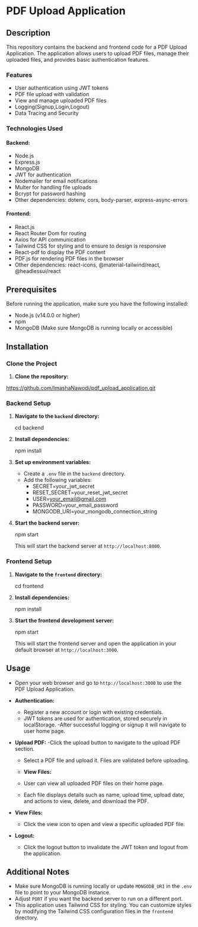 # PDF Upload Application

## Description

This repository contains the backend and frontend code for a PDF Upload Application. The application allows users to upload PDF files, manage their uploaded files, and provides basic authentication features.

### Features

- User authentication using JWT tokens
- PDF file upload with validation
- View and manage uploaded PDF files
- Logging(Signup,Login,Logout)
- Data Tracing and Security

### Technologies Used

#### Backend:

- Node.js
- Express.js
- MongoDB
- JWT for authentication
- Nodemailer for email notifications
- Multer for handling file uploads
- Bcrypt for password hashing
- Other dependencies: dotenv, cors, body-parser, express-async-errors

#### Frontend:

- React.js
- React Router Dom for routing
- Axios for API communication
- Tailwind CSS for styling and to ensure to design is responsive
- React-pdf to display the PDF content
- PDF.js for rendering PDF files in the browser
- Other dependencies: react-icons, @material-tailwind/react, @headlessui/react

## Prerequisites

Before running the application, make sure you have the following installed:

- Node.js (v14.0.0 or higher)
- npm
- MongoDB (Make sure MongoDB is running locally or accessible)

## Installation

### Clone the Project

1. **Clone the repository:**

https://github.com/ImashaNawodi/pdf_upload_application.git

### Backend Setup

1. **Navigate to the `backend` directory:**

   cd backend

2. **Install dependencies:**

   npm install

3. **Set up environment variables:**

   - Create a `.env` file in the `backend` directory.
   - Add the following variables:
       - SECRET=your_jwt_secret
       - RESET_SECRET=your_reset_jwt_secret
       - USER=your_email@gmail.com
       - PASSWORD=your_email_password
       - MONGODB_URI=your_mongodb_connection_string


4. **Start the backend server:**

   npm start

   This will start the backend server at `http://localhost:8000`.

### Frontend Setup

1. **Navigate to the `frontend` directory:**

   cd frontend
   
2. **Install dependencies:**

   npm install
  
3. **Start the frontend development server:**

   npm start

   This will start the frontend server and open the application in your default browser at `http://localhost:3000`.



## Usage

- Open your web browser and go to `http://localhost:3000` to use the PDF Upload Application.

- **Authentication:**
  - Register a new account or login with existing credentials.
  - JWT tokens are used for authentication, stored securely in localStorage.
  -After successful logging or signup it will navigate to user home page.

- **Upload PDF:**
  -Click the upload button to navigate to the upload PDF section.
  - Select a PDF file and upload it. Files are validated before uploading.

  - **View Files:**
  - User can view all uploaded PDF files on their home page.
  - Each file displays details such as name, upload time, upload date, and actions to view, delete, and download the PDF.

- **View Files:**
  - Click the view icon to open and view a specific uploaded PDF file.

- **Logout:**
  - Click the logout button to invalidate the JWT token and logout from the application.


## Additional Notes

- Make sure MongoDB is running locally or update `MONGODB_URI` in the `.env` file to point to your MongoDB instance.
- Adjust `PORT` if you want the backend server to run on a different port.
- This application uses Tailwind CSS for styling. You can customize styles by modifying the Tailwind CSS configuration files in the `frontend` directory.




